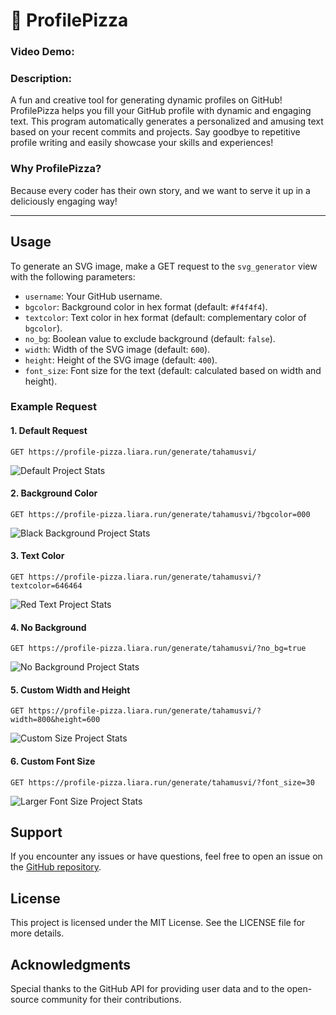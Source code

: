 # 🍕 ProfilePizza
### Video Demo: <url>

### Description:
A fun and creative tool for generating dynamic profiles on GitHub!
ProfilePizza helps you fill your GitHub profile with dynamic and engaging text. This program automatically generates a personalized and amusing text based on your recent commits and projects. Say goodbye to repetitive profile writing and easily showcase your skills and experiences!


### Why ProfilePizza?
Because every coder has their own story, and we want to serve it up in a deliciously engaging way!

---

## Usage

To generate an SVG image, make a GET request to the `svg_generator` view with the following parameters:

- `username`: Your GitHub username.
- `bgcolor`: Background color in hex format (default: `#f4f4f4`).
- `textcolor`: Text color in hex format (default: complementary color of `bgcolor`).
- `no_bg`: Boolean value to exclude background (default: `false`).
- `width`: Width of the SVG image (default: `600`).
- `height`: Height of the SVG image (default: `400`).
- `font_size`: Font size for the text (default: calculated based on width and height).

### Example Request


#### 1. Default Request

```http
GET https://profile-pizza.liara.run/generate/tahamusvi/
```
![Default Project Stats](https://profile-pizza.liara.run/generate/tahamusvi/)


#### 2. Background Color

```http
GET https://profile-pizza.liara.run/generate/tahamusvi/?bgcolor=000
```
![Black Background Project Stats](https://profile-pizza.liara.run/generate/tahamusvi/?bgcolor=000)

#### 3. Text Color

```http
GET https://profile-pizza.liara.run/generate/tahamusvi/?textcolor=646464
```
![Red Text Project Stats](https://profile-pizza.liara.run/generate/tahamusvi/?textcolor=646464)

#### 4. No Background

```http
GET https://profile-pizza.liara.run/generate/tahamusvi/?no_bg=true
```
![No Background Project Stats](https://profile-pizza.liara.run/generate/tahamusvi/?no_bg=true)

#### 5. Custom Width and Height

```http
GET https://profile-pizza.liara.run/generate/tahamusvi/?width=800&height=600
```
![Custom Size Project Stats](https://profile-pizza.liara.run/generate/tahamusvi/?width=800&height=600)

#### 6. Custom Font Size

```http
GET https://profile-pizza.liara.run/generate/tahamusvi/?font_size=30
```
![Larger Font Size Project Stats](https://profile-pizza.liara.run/generate/tahamusvi/?font_size=30)


## Support

If you encounter any issues or have questions, feel free to open an issue on the [GitHub repository](https://github.com/yourusername/yourrepository).

## License

This project is licensed under the MIT License. See the LICENSE file for more details.

## Acknowledgments

Special thanks to the GitHub API for providing user data and to the open-source community for their contributions.

